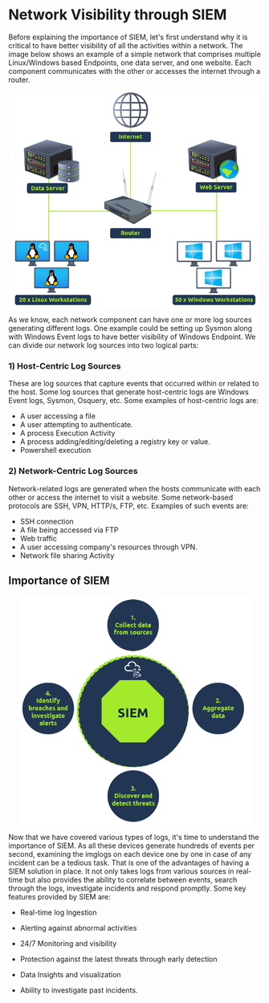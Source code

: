 # Network Visibility through SIEM

Before explaining the importance of <span style="color: inherit;">SIEM</span>, let's first understand why it is critical to have better visibility of all the activities within a network. The image below shows an example of a simple network that comprises multiple <span style="color: inherit;">Linux</span>/Windows based Endpoints, one data server, and one website. Each component communicates with the other or accesses the internet through a router.

<img src="../../../../_resources/41df28fd5cb0b3f4f8ee8616ed315d94.png" alt="Shows Network components" class="jop-noMdConv" width="498" height="433" style="display: block; margin: 0 auto;">

As we know, each network component can have one or more log sources generating different logs. One example could be setting up <span style="color: inherit;">Sysmon</span> along with Windows Event logs to have better visibility of Windows Endpoint. We can divide our network log sources into two logical parts:

### 1) Host-Centric Log Sources

These are log sources that capture events that occurred within or related to the host. Some log sources that generate host-centric logs are Windows Event logs, <span style="color: inherit;">Sysmon</span>, Osquery, etc. Some examples of host-centric logs are:

- A user accessing a file
- A user attempting to authenticate.
- A process Execution Activity
- A process adding/editing/deleting a registry key or value.
- <span style="color: inherit;">Powershell</span> execution

### 2) Network-Centric Log Sources

Network-related logs are generated when the hosts communicate with each other or access the internet to visit a website. Some network-based protocols are <span style="color: inherit;">SSH</span>, <span style="color: inherit;">VPN</span>, <span style="color: inherit;">HTTP</span>/s, <span style="color: inherit;">FTP</span>, etc. Examples of such events are:

- <span style="color: inherit;">SSH</span> connection
- A file being accessed via <span style="color: inherit;">FTP</span>
- Web traffic
- A user accessing company's resources through <span style="color: inherit;">VPN</span>.
- Network file sharing Activity

## Importance of <span style="color: inherit;">SIEM</span>

<img src="../../../../_resources/63724f4da84dd3cfbaf2937790910e20.png" alt="Shows SOC Capabilities" class="jop-noMdConv" width="462" height="459" style="display: block; margin: 0 auto;">

Now that we have covered various types of logs, it's time to understand the importance of SIEM. As all these devices generate hundreds of events per second, examining the imglogs on each device one by one in case of any incident can be a tedious task. That is one of the advantages of having a SIEM solution in place. It not only takes logs from various sources in real-time but also provides the ability to correlate between events, search through the logs, investigate incidents and respond promptly. Some key features provided by SIEM are:

- Real-time log Ingestion
    
- Alerting against abnormal activities
    
- 24/7 Monitoring and visibility
    
- Protection against the latest threats through early detection
    
- Data Insights and visualization
    
- Ability to investigate past incidents.